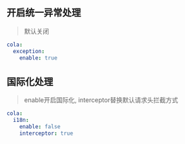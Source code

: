 
## 开启统一异常处理
> 默认关闭
```yaml
cola:
  exception:
    enable: true
```

## 国际化处理
> enable开启国际化, interceptor替换默认请求头拦截方式
```yaml
cola:
  i18n:
    enable: false
    interceptor: true
```
